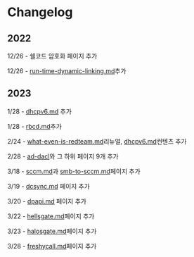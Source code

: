 # Changelog

## 2022

12/26 - 쉘코드 암호화 페이지 추가&#x20;

12/26 - [run-time-dynamic-linking.md](../defense-evasion/run-time-dynamic-linking.md "mention")추가&#x20;

## 2023&#x20;

1/28 - [dhcpv6.md](../credential-access/dhcpv6.md "mention") 추가&#x20;

1/28 - [rbcd.md](../privilege-escalation/ad/rbcd.md "mention")추가&#x20;

2/24 -  [what-even-is-redteam.md](../what-even-is-redteam.md "mention")리뉴얼, [dhcpv6.md](../credential-access/dhcpv6.md "mention")컨텐츠 추가&#x20;

2/28 - [ad-dacl](../privilege-escalation/ad-dacl/ "mention")와 그 하위 페이지 9개 추가

3/18 - [sccm.md](../privilege-escalation/ad/sccm.md "mention")과 [smb-to-sccm.md](../credential-access/ntlm-relay/smb-to-sccm.md "mention")페이지 추가&#x20;

3/19 - [dcsync.md](../credential-access/dcsync.md "mention") 페이지 추가&#x20;

3/20 - [dpapi.md](../credential-access/dpapi.md "mention") 페이지 추가&#x20;

3/22 - [hellsgate.md](../personal-research/readme-and-template/hellsgate.md "mention")페이지 추가&#x20;

3/23 - [halosgate.md](../personal-research/readme-and-template/halosgate.md "mention")페이지 추가&#x20;

3/28 - [freshycall.md](../personal-research/readme-and-template/freshycall.md "mention")페이지 추가&#x20;
